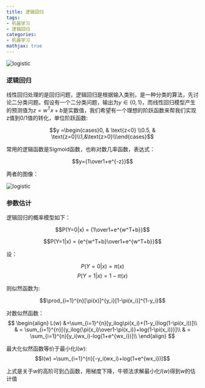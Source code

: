 ```yaml
---
title: 逻辑回归
tags:
- 机器学习
- 逻辑回归
categories:
- 机器学习
mathjax: true
---
```


![logistic](http://ww1.sinaimg.cn/large/006QFgWMgy1fwcniahrpnj33vc2kwnpf.jpg)

### 逻辑回归

线性回归处理的是回归问题，逻辑回归是根据输入类别，是一种分类的算法，先讨论二分类问题。假设有一个二分类问题，输出为$y\in\{0,1\}$，而线性回归模型产生的预测值为$z=w^Tx+b$是实数值，我们希望有一个理想的阶跃函数来帮我们实现z值到0/1值的转化，单位阶跃函数:

$$y =\begin{cases}0, & \text{z<0}  \\0.5, & \text{z=0}\\1,&\text{z>0}\\\end{cases}$$

常用的逻辑函数是Sigmoid函数，也称对数几率函数，表达式：

$$y={1\over1+e^{-z}}$$

<!-- more --> 

两者的图像：

![logistic](http://ww1.sinaimg.cn/large/006QFgWMgy1fwcnc1wyplj30ry0dnwg9.jpg)

###  参数估计

逻辑回归的概率模型如下：

$$P(Y=0|x) = {1\over1+e^{w^T+b}}$$

$$P(Y=1|x) = {e^{w^T+b}\over1+e^{w^T+b}}$$

设：

$$P(Y=0|x) =\pi(x) $$ $$P(Y=1|x) = 1-\pi(x)$$

则似然函数为:

$$\prod_{i=1}^{n}[\pi(x)]^{y_i}[1-\pi(x_i)]^{1-y_i}$$

对数似然函数：
$$
\begin{align}
L(w) &=\sum_{i=1}^{n}[y_ilog\pi(x_i)+(1-y_i)log(1-\pi(x_i))]\\
& = \sum_{i=1}^{n}[{y_ilog{\pi(x_i)\over1-\pi(x_i)}+log(1-\pi(x_i))}]\\
& = \sum_{i=1}^{n}[y_i(wx_i)-log(1+e^{wx_i})]\\
\end{align}
$$

最大化似然函数等价于最小化$l(w)$:
$$l(w) =\sum_{i=1}^{n}[-y_i(wx_i)+log(1+e^{wx_i})]$$ 

上式是关于$w$的高阶可到凸函数，用梯度下降，牛顿法求解最小化$l(w)$得到$w$的估计值
